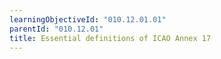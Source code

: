 ```yaml
---
learningObjectiveId: "010.12.01.01"
parentId: "010.12.01"
title: Essential definitions of ICAO Annex 17
---
```

